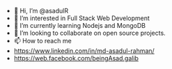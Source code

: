 - 👋 Hi, I’m @asadulR
- 👀 I’m interested in Full Stack Web Development
- 🌱 I’m currently learning Nodejs and MongoDB
- 💞️ I’m looking to collaborate on open source projects.
- 📫 How to reach me 
- https://www.linkedin.com/in/md-asadul-rahman/
- https://web.facebook.com/beingAsad.galib

<!---
asadulR/asadulR is a ✨ special ✨ repository because its `README.md` (this file) appears on your GitHub profile.
You can click the Preview link to take a look at your changes.
--->
